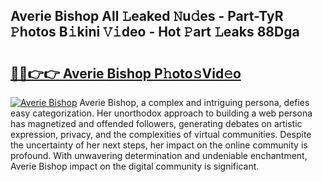 ## Averie Bishop All 𝙻eaked 𝙽u𝚍es - Part-TyR 𝙿hotos B𝚒kini 𝚅𝚒deo - Hot 𝙿art 𝙻eaks 88Dga

# <h2><a href="http://ld65ya.urlbe.top/?page=Averie+Bishop">🔗🔗👉👉 Averie Bishop P𝚑oto𝚜Vid𝚎o</a></h2>

[![Averie Bishop](https://i.imgur.com/eBuTRDB.gif)](http://ld65ya.urlbe.top/?page=Averie+Bishop)
Averie Bishop, a complex and intriguing persona, defies easy categorization. Her unorthodox approach to building a web persona has magnetized and offended followers, generating debates on artistic expression, privacy, and the complexities of virtual communities. Despite the uncertainty of her next steps, her impact on the online community is profound. With unwavering determination and undeniable enchantment, Averie Bishop impact on the digital community is significant.

